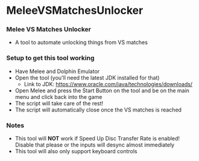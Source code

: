 # MeleeVSMatchesUnlocker

### Melee VS Matches Unlocker
* A tool to automate unlocking things from VS matches

### Setup to get this tool working
* Have Melee and Dolphin Emulator
* Open the tool (you'll need the latest JDK installed for that)
    * Link to JDK: https://www.oracle.com/java/technologies/downloads/
* Open Melee and press the Start Button on the tool and be on the main menu and click back into the game
* The script will take care of the rest!
* The script will automatically close once the VS matches is reached


### Notes
* This tool will **NOT** work if Speed Up Disc Transfer Rate is enabled! Disable that please or the inputs will desync almost immediately
* This tool will also only support keyboard controls

